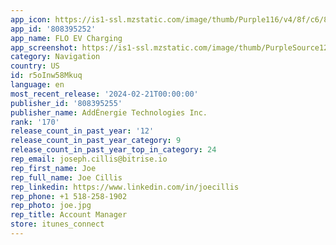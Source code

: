 ```yaml
---
app_icon: https://is1-ssl.mzstatic.com/image/thumb/Purple116/v4/8f/c6/89/8fc6898c-e21f-4f18-adcb-86388cad01c4/AppIcon-0-0-1x_U007emarketing-0-7-0-85-220.png/1024x1024bb.png
app_id: '808395252'
app_name: FLO EV Charging
app_screenshot: https://is1-ssl.mzstatic.com/image/thumb/PurpleSource126/v4/d8/03/6d/d8036db0-6ab7-40b9-92b4-ab0773d3ffbd/11e8de89-01ea-4278-aa23-98c13021d752_Image_01_-_iOS-EN-1284.png/1284x2778bb.png
category: Navigation
country: US
id: r5oInw58Mkuq
language: en
most_recent_release: '2024-02-21T00:00:00'
publisher_id: '808395255'
publisher_name: AddÉnergie Technologies Inc.
rank: '170'
release_count_in_past_year: '12'
release_count_in_past_year_category: 9
release_count_in_past_year_top_in_category: 24
rep_email: joseph.cillis@bitrise.io
rep_first_name: Joe
rep_full_name: Joe Cillis
rep_linkedin: https://www.linkedin.com/in/joecillis
rep_phone: +1 518-258-1902
rep_photo: joe.jpg
rep_title: Account Manager
store: itunes_connect
---
```

